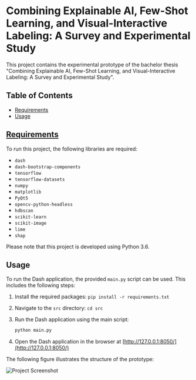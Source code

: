 # Combining Explainable AI, Few-Shot Learning, and Visual-Interactive Labeling: A Survey and Experimental Study

This project contains the experimental prototype of the bachelor thesis "Combining Explainable AI, Few-Shot Learning, and Visual-Interactive Labeling: A Survey and Experimental Study".

## Table of Contents

- [Requirements](#requirements)
- [Usage](#usage)

## [Requirements](requirements.txt)

To run this project, the following libraries are required:

- `dash`
- `dash-bootstrap-components`
- `tensorflow`
- `tensorflow-datasets`
- `numpy`
- `matplotlib`
- `PyQt5`
- `opencv-python-headless`
- `hdbscan`
- `scikit-learn`
- `scikit-image`
- `lime`
- `shap`

Please note that this project is developed using Python 3.6.

## Usage

To run the Dash application, the provided `main.py` script can be used. This includes the following steps:

1. Install the required packages: `pip install -r requirements.txt`
2. Navigate to the `src` directory: `cd src`
3. Run the Dash application using the main script:

   ```bash
   python main.py

4. Open the Dash application in the browser at [http://127.0.0.1:8050/](http://127.0.0.1:8050/) 

The following figure illustrates the structure of the prototype:

![Project Screenshot](images/structure_of_prototype.png)
